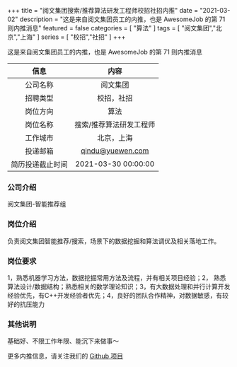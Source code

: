 +++
title = "阅文集团搜索/推荐算法研发工程师校招社招内推"
date = "2021-03-02"
description = "这是来自阅文集团员工的内推，也是 AwesomeJob 的第 71 则内推消息"
featured = false
categories = [
    "算法"
]
tags = [
    "阅文集团","北京","上海"
]
series = [
    "校招","社招"
]
+++

这是来自阅文集团员工的内推，也是 AwesomeJob 的第 71 则内推消息
<!--more-->

| 信息 | 内容 |
| :-----:| :----: |
| 公司名称 | 阅文集团 |
| 招聘类型 | 校招，社招 |
| 岗位方向 | 算法 |
| 岗位名称 | 搜索/推荐算法研发工程师 |
| 工作城市 | 北京，上海 |
| 投递邮箱 | qindu@yuewen.com |
| 简历投递截止时间 | 2021-03-30 00:00:00 |

### 公司介绍

阅文集团-智能推荐组

### 岗位介绍

负责阅文集团智能推荐/搜索，场景下的数据挖掘和算法调优及相关落地工作。

### 岗位要求

1，熟悉机器学习方法，数据挖掘常用方法及流程，并有相关项目经验；2， 熟悉算法设计/数据结构；熟悉相关的数学理论知识；3，有大数据处理和并行计算开发经验优先，有C++开发经验者优先；4，良好的团队合作精神，对数据敏感，有较好的抗压能力

### 其他说明

基础好、不限工作年限、能沉下来做事～

更多内推信息，请关注我们的 [Github 项目](https://github.com/Dikea/AwesomeJob)


